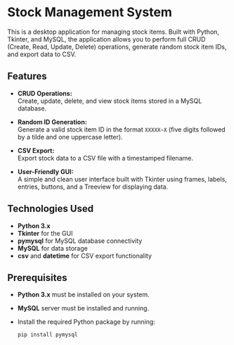 # Stock Management System

This is a desktop application for managing stock items. Built with Python, Tkinter, and MySQL, the application allows you to perform full CRUD (Create, Read, Update, Delete) operations, generate random stock item IDs, and export data to CSV.

## Features

- **CRUD Operations:**  
  Create, update, delete, and view stock items stored in a MySQL database.

- **Random ID Generation:**  
  Generate a valid stock item ID in the format `XXXXX~X` (five digits followed by a tilde and one uppercase letter).

- **CSV Export:**  
  Export stock data to a CSV file with a timestamped filename.

- **User-Friendly GUI:**  
  A simple and clean user interface built with Tkinter using frames, labels, entries, buttons, and a Treeview for displaying data.

## Technologies Used

- **Python 3.x**
- **Tkinter** for the GUI
- **pymysql** for MySQL database connectivity
- **MySQL** for data storage
- **csv** and **datetime** for CSV export functionality

## Prerequisites

- **Python 3.x** must be installed on your system.
- **MySQL** server must be installed and running.
- Install the required Python package by running:

  ```bash
  pip install pymysql
